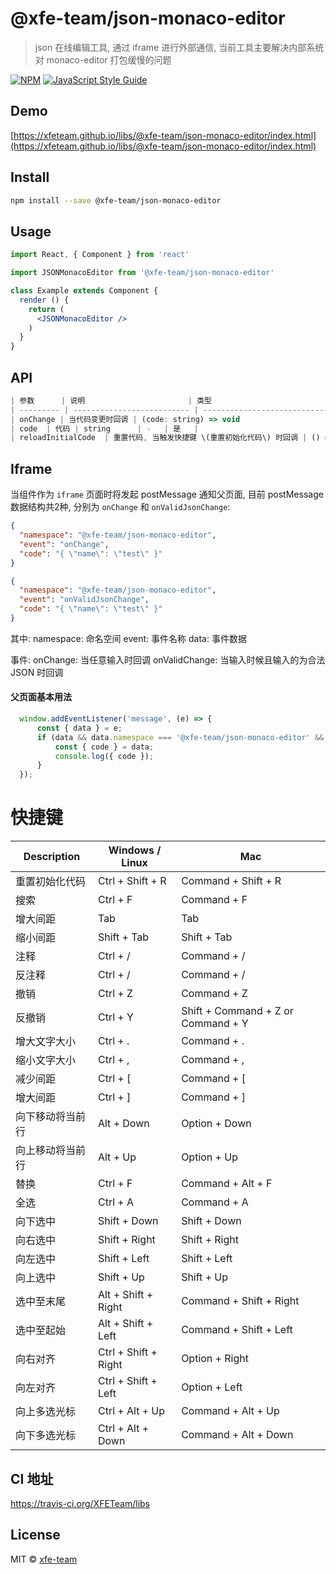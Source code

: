 # @xfe-team/json-monaco-editor

> json 在线编辑工具, 通过 iframe 进行外部通信, 当前工具主要解决内部系统对 monaco-editor 打包缓慢的问题

[![NPM](https://img.shields.io/npm/v/@xfe-team/json-monaco-editor.svg)](https://www.npmjs.com/package/@xfe-team/json-monaco-editor) [![JavaScript Style Guide](https://img.shields.io/badge/code_style-standard-brightgreen.svg)](https://standardjs.com)

## Demo

[https://xfeteam.github.io/libs/@xfe-team/json-monaco-editor/index.html](https://xfeteam.github.io/libs/@xfe-team/json-monaco-editor/index.html)

## Install

```bash
npm install --save @xfe-team/json-monaco-editor
```

## Usage

```jsx
import React, { Component } from 'react'

import JSONMonacoEditor from '@xfe-team/json-monaco-editor'

class Example extends Component {
  render () {
    return (
      <JSONMonacoEditor />
    )
  }
}
```

## API
```JavaScript
| 参数      | 说明                       | 类型                                    | 默认值 | 必填 |
| --------- | -------------------------- | --------------------------------------- | ------ | ---- |
| onChange | 当代码变更时回调 | (code: string) => void                                 | -      | 是   |
| code  | 代码 | string      | -   | 是   |
| reloadInitialCode  | 重置代码, 当触发快捷键 \(重置初始化代码\) 时回调 | () => void      | -   | 否   |
```

## Iframe

当组件作为 `iframe` 页面时将发起 postMessage 通知父页面, 目前 postMessage 数据结构共2种, 分别为 `onChange` 和 `onValidJsonChange`:

```json
{
  "namespace": "@xfe-team/json-monaco-editor",
  "event": "onChange",
  "code": "{ \"name\": \"test\" }"
}

{
  "namespace": "@xfe-team/json-monaco-editor",
  "event": "onValidJsonChange",
  "code": "{ \"name\": \"test\" }"
}
```

其中:
  namespace: 命名空间
  event: 事件名称
  data: 事件数据

事件:
  onChange: 当任意输入时回调
  onValidChange: 当输入时候且输入的为合法 JSON 时回调

#### 父页面基本用法

```JavaScript
  window.addEventListener('message', (e) => {
      const { data } = e;
      if (data && data.namespace === '@xfe-team/json-monaco-editor' && data.event === 'onChange') {
          const { code } = data;
          console.log({ code });
      }
  });
```


# 快捷键

| Description      | Windows / Linux        | Mac                                   |
| ---------------- | ---------------------- | ------------------------------------- |
| 重置初始化代码   | Ctrl \+ Shift \+ R     | Command \+ Shift \+ R                 |
| 搜索             | Ctrl \+ F              | Command \+ F                          |
| 增大间距         | Tab                    | Tab                                   |
| 缩小间距         | Shift \+ Tab           | Shift \+ Tab                          |
| 注释             | Ctrl \+ /              | Command \+ /                          |
| 反注释           | Ctrl \+ /              | Command \+ /                          |
| 撤销             | Ctrl \+ Z              | Command \+ Z                          |
| 反撤销           | Ctrl \+ Y              | Shift \+ Command \+ Z or Command \+ Y |
| 增大文字大小     | Ctrl \+ \.             | Command \+ \.                         |
| 缩小文字大小     | Ctrl \+ ,              | Command \+ ,                          |
| 减少间距         | Ctrl \+ \[             | Command \+ \[                         |
| 增大间距         | Ctrl \+ \]             | Command \+ \]                         |
| 向下移动将当前行 | Alt \+ Down            | Option \+ Down                        |
| 向上移动将当前行 | Alt \+ Up              | Option \+ Up                          |
| 替换             | Ctrl \+ F              | Command \+ Alt \+ F                   |
| 全选             | Ctrl \+ A              | Command \+ A                          |
| 向下选中         | Shift \+ Down          | Shift \+ Down                         |
| 向右选中         | Shift \+ Right         | Shift \+ Right                        |
| 向左选中         | Shift \+ Left          | Shift \+ Left                         |
| 向上选中         | Shift \+ Up            | Shift \+ Up                           |
| 选中至末尾       | Alt \+ Shift \+ Right  | Command \+ Shift \+ Right             |
| 选中至起始       | Alt \+ Shift \+ Left   | Command \+ Shift \+ Left              |
| 向右对齐         | Ctrl \+ Shift \+ Right | Option \+ Right                       |
| 向左对齐         | Ctrl \+ Shift \+ Left  | Option \+ Left                        |
| 向上多选光标     | Ctrl \+ Alt \+ Up      | Command \+ Alt \+ Up                  |
| 向下多选光标     | Ctrl \+ Alt \+ Down    | Command \+ Alt \+ Down                |

## CI 地址
https://travis-ci.org/XFETeam/libs

## License

MIT © [xfe-team](https://github.com/xfeteam)
